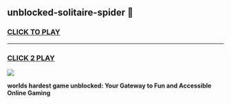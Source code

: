 
## unblocked-solitaire-spider 👋
<h3>
<a href="https://premium.freeplayer.one?title=unblocked-solitaire-spider&ref=14F">CLICK TO PLAY</a></h3>
<hr>

<h3>
<a href="https://premium.freeplayer.one?title=unblocked-solitaire-spider&ref=14F">CLICK 2 PLAY</a>
  
</h3>

<a href="https://premium.freeplayer.one?title=unblocked-solitaire-spider&ref=12F/"><img src="https://clearcache.store/games.png"></a>


**worlds hardest game unblocked: Your Gateway to Fun and Accessible Online Gaming**
